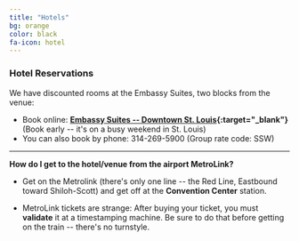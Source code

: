 ```yaml
---
title: "Hotels"
bg: orange
color: black
fa-icon: hotel
---
```


### Hotel Reservations

We have discounted rooms at the Embassy Suites, two blocks from the venue:

* Book online: **[Embassy Suites -- Downtown St. Louis](http://embassysuites.hilton.com/en/es/groups/personalized/S/STLWAES-SSW-20151009/index.jhtml){:target="_blank"}** (Book early -- it's on a busy weekend in St. Louis)
* You can also book by phone: 314-269-5900 (Group rate code: SSW)

<!--
<br>
You can also stay at the [Renaissance Grand](http://www.marriott.com/hotels/travel/stldt-renaissance-st-louis-grand-hotel/){:target="_blank"} (but it's more expensive), or the [Chase Park Plaza](http://www.chaseparkplaza.com/){:target="_blank"} (farther away).

-->
-------------------------

**How do I get to the hotel/venue from the airport MetroLink?**

- Get on the Metrolink (there's only one line -- the Red Line, Eastbound toward Shiloh-Scott) and
get off at the **Convention Center** station.

- MetroLink tickets are strange: After buying your ticket, you must **validate** it at
a timestamping machine. Be sure to do that before getting on the train -- there's no turnstyle.
